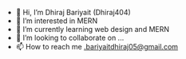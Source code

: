 - 👋 Hi, I’m Dhiraj Bariyait (Dhiraj404)
- 👀 I’m interested in MERN
- 🌱 I’m currently learning web design and MERN
- 💞️ I’m looking to collaborate on ...
- 📫 How to reach me .bariyaitdhiraj05@gmail.com

<!---
Dhiraj404/Dhiraj404 is a ✨ special ✨ repository because its `README.md` (this file) appears on your GitHub profile.
You can click the Preview link to take a look at your changes.
--->
